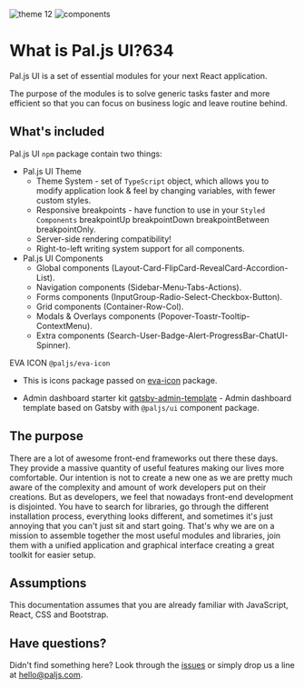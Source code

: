 ![theme](./theme.png)
12
![components](./components.png)

# What is Pal.js UI?634

Pal.js UI is a set of essential modules for your next React application.

The purpose of the modules is to solve generic tasks faster and more efficient so that you can focus on business logic and leave routine behind.

## What's included

Pal.js UI `npm` package contain two things:

- Pal.js UI Theme
  - Theme System - set of `TypeScript` object, which allows you to modify application look & feel by changing variables, with fewer custom styles.
  - Responsive breakpoints - have function to use in your `Styled Components` breakpointUp breakpointDown breakpointBetween breakpointOnly.
  - Server-side rendering compatibility!
  - Right-to-left writing system support for all components.
- Pal.js UI Components
  - Global components (Layout-Card-FlipCard-RevealCard-Accordion-List).
  - Navigation components (Sidebar-Menu-Tabs-Actions).
  - Forms components (InputGroup-Radio-Select-Checkbox-Button).
  - Grid components (Container-Row-Col).
  - Modals & Overlays components (Popover-Toastr-Tooltip-ContextMenu).
  - Extra components (Search-User-Badge-Alert-ProgressBar-ChatUI-Spinner).

EVA ICON `@paljs/eva-icon`

- This is icons package passed on [eva-icon](https://akveo.github.io/eva-icons/) package.

- Admin dashboard starter kit [gatsby-admin-template](https://github.com/paljs/gatsby-admin-template) - Admin dashboard template based on Gatsby with `@paljs/ui` component package.

## The purpose

There are a lot of awesome front-end frameworks out there these days.
They provide a massive quantity of useful features making our lives more comfortable.
Our intention is not to create a new one as we are pretty much aware of the complexity and amount of work developers put on their creations.
But as developers, we feel that nowadays front-end development is disjointed.
You have to search for libraries, go through the different installation process, everything looks different, and sometimes it's just annoying that you can't just sit and start going.
That's why we are on a mission to assemble together the most useful modules and libraries, join them with a unified application and graphical interface creating a great toolkit for easier setup.

## Assumptions

This documentation assumes that you are already familiar with JavaScript, React, CSS and Bootstrap.

## Have questions?

Didn't find something here? Look through the [issues](https://github.com/paljs/ui/issues) or simply drop us a line at <hello@paljs.com>.
